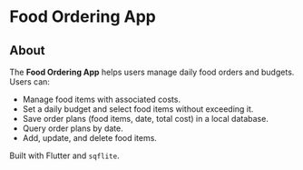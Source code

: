 # Food Ordering App

## About
The **Food Ordering App** helps users manage daily food orders and budgets. Users can:
- Manage food items with associated costs.
- Set a daily budget and select food items without exceeding it.
- Save order plans (food items, date, total cost) in a local database.
- Query order plans by date.
- Add, update, and delete food items.

Built with Flutter and `sqflite`.

